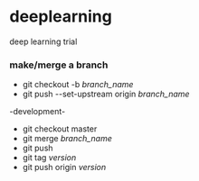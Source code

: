 # deeplearning
deep learning trial


### make/merge a branch

* git checkout -b _branch_name_
* git push --set-upstream origin _branch_name_

-development-

* git checkout master
* git merge _branch_name_
* git push
* git tag _version_
* git push origin _version_
